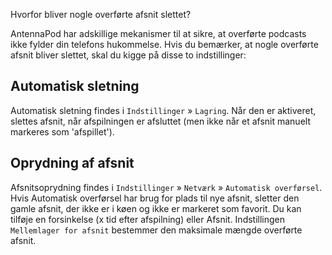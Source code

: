 Hvorfor bliver nogle overførte afsnit slettet?

AntennaPod har adskillige mekanismer til at sikre, at overførte podcasts ikke fylder din telefons hukommelse. Hvis du bemærker, at nogle overførte afsnit bliver slettet, skal du kigge på disse to indstillinger:

## Automatisk sletning

Automatisk sletning findes i `Indstillinger` » `Lagring`. Når den er aktiveret, slettes afsnit, når afspilningen er afsluttet (men ikke når et afsnit manuelt markeres som 'afspillet').

## Oprydning af afsnit

Afsnitsoprydning findes i `Indstillinger` » `Netværk` » `Automatisk overførsel`. Hvis Automatisk overførsel har brug for plads til nye afsnit, sletter den gamle afsnit, der ikke er i køen og ikke er markeret som favorit. Du kan tilføje en forsinkelse (x tid efter afspilning) eller Afsnit. Indstillingen `Mellemlager for afsnit` bestemmer den maksimale mængde overførte afsnit.

